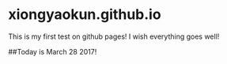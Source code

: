 # xiongyaokun.github.io
This is my first test on github pages! I wish everything goes well!

##Today is March 28 2017!
